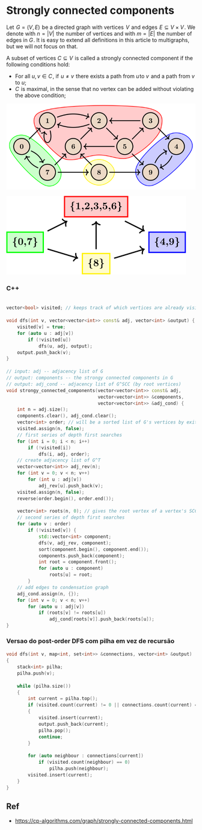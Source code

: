 # Strongly connected components

Let  $G=(V,E)$  be a directed graph with vertices  $V$  and edges  $E \subseteq V \times V$ . We denote with $n=|V|$  the number of vertices and with $m=|E|$  the number of edges in $G$ . It is easy to extend all definitions in this article to multigraphs, but we will not focus on that.

A subset of vertices $C \subseteq V$  is called a strongly connected component if the following conditions hold:

- For all $u,v\in C$ , if  $u \neq v$  there exists a path from $u$ to $v$  and a path from $v$  to $u$;
- $C$  is maximal, in the sense that no vertex can be added without violating the above condition;


![](./graph.svg)

![](./cond_graph.svg)

### C++

```c++

vector<bool> visited; // keeps track of which vertices are already visited

void dfs(int v, vector<vector<int>> const& adj, vector<int> &output) {
    visited[v] = true;
    for (auto u : adj[v])
        if (!visited[u])
            dfs(u, adj, output);
    output.push_back(v);
}

// input: adj -- adjacency list of G
// output: components -- the strongy connected components in G
// output: adj_cond -- adjacency list of G^SCC (by root vertices)
void strongy_connected_components(vector<vector<int>> const& adj,
                                  vector<vector<int>> &components,
                                  vector<vector<int>> &adj_cond) {
    int n = adj.size();
    components.clear(), adj_cond.clear();
    vector<int> order; // will be a sorted list of G's vertices by exit time
    visited.assign(n, false);
    // first series of depth first searches
    for (int i = 0; i < n; i++)
        if (!visited[i])
            dfs(i, adj, order);
    // create adjacency list of G^T
    vector<vector<int>> adj_rev(n);
    for (int v = 0; v < n; v++)
        for (int u : adj[v])
            adj_rev[u].push_back(v);
    visited.assign(n, false);
    reverse(order.begin(), order.end());

    vector<int> roots(n, 0); // gives the root vertex of a vertex's SCC
    // second series of depth first searches
    for (auto v : order)
        if (!visited[v]) {
            std::vector<int> component;
            dfs(v, adj_rev, component);
            sort(component.begin(), component.end());
            components.push_back(component);
            int root = component.front();
            for (auto u : component)
                roots[u] = root;
        }
    // add edges to condensation graph
    adj_cond.assign(n, {});
    for (int v = 0; v < n; v++)
        for (auto u : adj[v])
            if (roots[v] != roots[u])
                adj_cond[roots[v]].push_back(roots[u]);
}
```

### Versao do post-order DFS com pilha em vez de recursão
```cpp
void dfs(int v, map<int, set<int>> &connections, vector<int> &output)
{
    stack<int> pilha;
    pilha.push(v);

    while (pilha.size())
    {
        int current = pilha.top();
        if (visited.count(current) != 0 || connections.count(current) == 0)
        {
            visited.insert(current);
            output.push_back(current);
            pilha.pop();
            continue;
        }

        for (auto neighbour : connections[current])
            if (visited.count(neighbour) == 0)
                pilha.push(neighbour);
        visited.insert(current);
    }
}
```

## Ref

- https://cp-algorithms.com/graph/strongly-connected-components.html